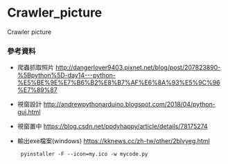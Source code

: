 # Crawler_picture
Crawler picture








### 參考資料
* 爬蟲抓取照片 http://dangerlover9403.pixnet.net/blog/post/207823890-%5Bpython%5D-day14---python-%E5%BE%9E%E7%B6%B2%E8%B7%AF%E6%8A%93%E5%9C%96%E7%89%87
* 視窗設計 http://andrewpythonarduino.blogspot.com/2018/04/python-gui.html
* 視窗置中 https://blog.csdn.net/ppdyhappy/article/details/78175274
* 輸出exe檔案(windows) https://kknews.cc/zh-tw/other/2blvyeg.html

       pyinstaller -F --icon=my.ico -w mycode.py
